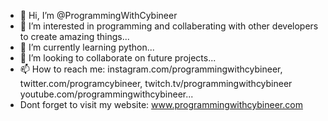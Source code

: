 - 👋 Hi, I’m @ProgrammingWithCybineer
- 👀 I’m interested in programming and collaberating with other developers to create amazing things...
- 🌱 I’m currently learning python...
- 💞️ I’m looking to collaborate on future projects...
- 📫 How to reach me: instagram.com/programmingwithcybineer,   twitter.com/programcybineer,    twitch.tv/programmingwithcybineer  youtube.com/programmingwithcybineer...
- Dont forget to visit my website: www.programmingwithcybineer.com

<!---
Programmingwithcybineer/programmingwithcybineer is a ✨ special ✨ repository because its `README.md` (this file) appears on your GitHub profile.
You can click the Preview link to take a look at your changes.
--->
